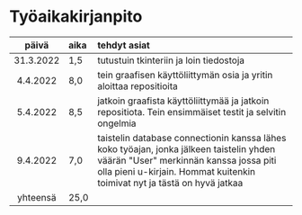 # Työaikakirjanpito

| päivä | aika | tehdyt asiat  |
| :----:|:-----| :-----|
|31.3.2022|1,5|tutustuin tkinteriin ja loin tiedostoja|
|4.4.2022|8,0|tein graafisen käyttöliittymän osia ja yritin aloittaa repositioita|
|5.4.2022|8,5| jatkoin graafista käyttöliittymää ja jatkoin repositiota. Tein ensimmäiset testit ja selvitin ongelmia|
|9.4.2022|7,0| taistelin database connectionin kanssa lähes koko työajan, jonka jälkeen taistelin yhden väärän "User" merkinnän kanssa jossa piti olla pieni u-kirjain. Hommat kuitenkin toimivat nyt ja tästä on hyvä jatkaa|
|yhteensä|25,0||
